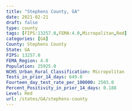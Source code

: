 ```yaml
---
title: "Stephens County, GA"
date: 2021-02-21
draft: false
type: county
tags: [FIPS:13257.0,FEMA:4.0,Micropolitan,Red]
categories: [GA]
County: Stephens County
State: GA
FIPS: 13257.0
FEMA_Region: 4.0
Population: 25925.0
NCHS_Urban_Rural_Classification: Micropolitan
Tests_in_prior_14_days: 649.0
Fourteen_day_test_rate_per_100000: 2503.0
Percent_Positivity_in_prior_14_days: 0.188
Level: Red
url: /states/GA/stephens-county
---
```



